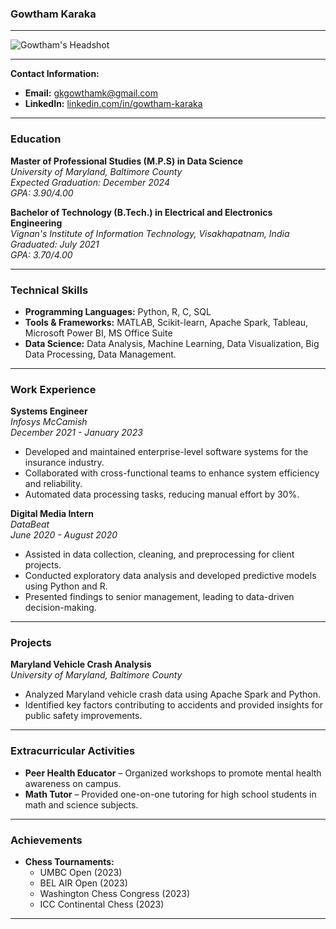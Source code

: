 ### **Gowtham Karaka**

---

![Gowtham's Headshot](Gowthamk.jpeg)

---

**Contact Information:**

- **Email:** gkgowthamk@gmail.com
- **LinkedIn:** [linkedin.com/in/gowtham-karaka](https://www.linkedin.com/in/gowtham-karaka-192b64151/)

---

### **Education**

**Master of Professional Studies (M.P.S) in Data Science**  
_University of Maryland, Baltimore County_  
_Expected Graduation: December 2024_  
_GPA: 3.90/4.00_

**Bachelor of Technology (B.Tech.) in Electrical and Electronics Engineering**  
_Vignan's Institute of Information Technology, Visakhapatnam, India_  
_Graduated: July 2021_  
_GPA: 3.70/4.00_

---

### **Technical Skills**

- **Programming Languages:** Python, R, C, SQL
- **Tools & Frameworks:** MATLAB, Scikit-learn, Apache Spark, Tableau, Microsoft Power BI, MS Office Suite
- **Data Science:** Data Analysis, Machine Learning, Data Visualization, Big Data Processing, Data Management.

---

### **Work Experience**

**Systems Engineer**  
_Infosys McCamish_  
_December 2021 - January 2023_

- Developed and maintained enterprise-level software systems for the insurance industry.
- Collaborated with cross-functional teams to enhance system efficiency and reliability.
- Automated data processing tasks, reducing manual effort by 30%.

**Digital Media Intern**  
_DataBeat_  
_June 2020 - August 2020_

- Assisted in data collection, cleaning, and preprocessing for client projects.
- Conducted exploratory data analysis and developed predictive models using Python and R.
- Presented findings to senior management, leading to data-driven decision-making.

---

### **Projects**

**Maryland Vehicle Crash Analysis**  
_University of Maryland, Baltimore County_

- Analyzed Maryland vehicle crash data using Apache Spark and Python.
- Identified key factors contributing to accidents and provided insights for public safety improvements.

---

### **Extracurricular Activities**

- **Peer Health Educator** – Organized workshops to promote mental health awareness on campus.
- **Math Tutor** – Provided one-on-one tutoring for high school students in math and science subjects.

---

### **Achievements**

- **Chess Tournaments:**
  - UMBC Open (2023)
  - BEL AIR Open (2023)
  - Washington Chess Congress (2023)
  - ICC Continental Chess (2023)

---
